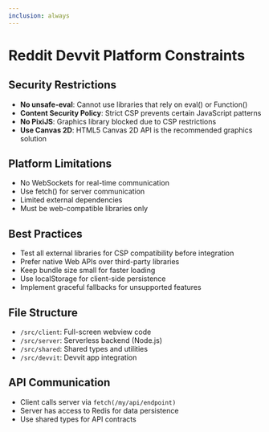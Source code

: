 ```yaml
---
inclusion: always
---
```


# Reddit Devvit Platform Constraints

## Security Restrictions
- **No unsafe-eval**: Cannot use libraries that rely on eval() or Function()
- **Content Security Policy**: Strict CSP prevents certain JavaScript patterns
- **No PixiJS**: Graphics library blocked due to CSP restrictions
- **Use Canvas 2D**: HTML5 Canvas 2D API is the recommended graphics solution

## Platform Limitations
- No WebSockets for real-time communication
- Use fetch() for server communication
- Limited external dependencies
- Must be web-compatible libraries only

## Best Practices
- Test all external libraries for CSP compatibility before integration
- Prefer native Web APIs over third-party libraries
- Keep bundle size small for faster loading
- Use localStorage for client-side persistence
- Implement graceful fallbacks for unsupported features

## File Structure
- `/src/client`: Full-screen webview code
- `/src/server`: Serverless backend (Node.js)
- `/src/shared`: Shared types and utilities
- `/src/devvit`: Devvit app integration

## API Communication
- Client calls server via `fetch(/my/api/endpoint)`
- Server has access to Redis for data persistence
- Use shared types for API contracts
